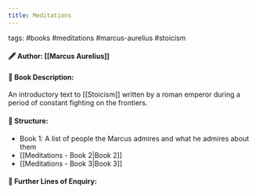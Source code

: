 ```yaml
---
title: Meditations
---
```


tags: #books #meditations #marcus-aurelius #stoicism

#### 🖋  Author: [[Marcus Aurelius]]



####  📕 Book Description:

An introductory text to [[Stoicism]] written by a roman emperor during a period of constant fighting on the frontiers. 


#### 📗 Structure:
- Book 1: A list of people the Marcus admires and what he admires about them
- [[Meditations - Book 2|Book 2]]
- [[Meditations - Book 3|Book 3]]

#### 📘 Further Lines of Enquiry:



